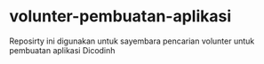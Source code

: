 # volunter-pembuatan-aplikasi
Reposirty ini digunakan untuk sayembara pencarian volunter untuk pembuatan aplikasi Dicodinh
